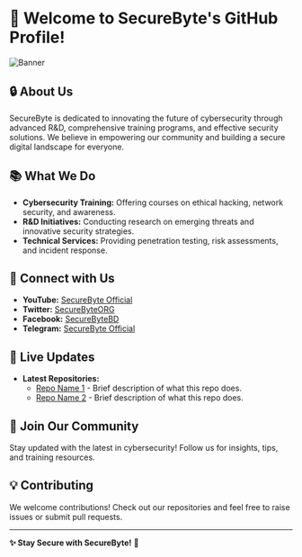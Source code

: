 # 👋 Welcome to SecureByte's GitHub Profile!

![Banner](./SecureByteOfficial/SecureByteOfficial/blob/main/securebyte%20banner.png) <!-- Replace with your banner image URL -->

## 🔒 About Us
SecureByte is dedicated to innovating the future of cybersecurity through advanced R&D, comprehensive training programs, and effective security solutions. We believe in empowering our community and building a secure digital landscape for everyone.

## 📚 What We Do
- **Cybersecurity Training:** Offering courses on ethical hacking, network security, and awareness.
- **R&D Initiatives:** Conducting research on emerging threats and innovative security strategies.
- **Technical Services:** Providing penetration testing, risk assessments, and incident response.

## 🔗 Connect with Us
- **YouTube:** [SecureByte Official](https://www.youtube.com/@securebyteofficial)
- **Twitter:** [SecureByteORG](https://x.com/SecureByteORG)
- **Facebook:** [SecureByteBD](https://www.facebook.com/SecureByteBD/)
- **Telegram:** [SecureByte Official](https://t.me/SecureByteOfficial)

## 🔧 Live Updates
- **Latest Repositories:**  
  - [Repo Name 1](URL_TO_REPO_1) - Brief description of what this repo does.
  - [Repo Name 2](URL_TO_REPO_2) - Brief description of what this repo does.

## 🎉 Join Our Community
Stay updated with the latest in cybersecurity! Follow us for insights, tips, and training resources.

## 💡 Contributing
We welcome contributions! Check out our repositories and feel free to raise issues or submit pull requests.

---

**✨ Stay Secure with SecureByte!** 🔐
